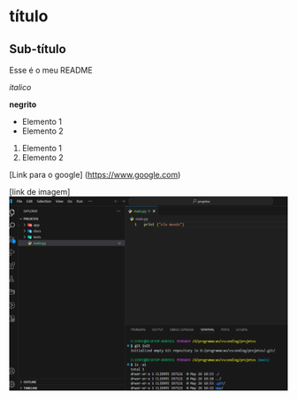# título 

## Sub-título

Esse é o meu README 

*italico*

**negrito**

- Elemento 1
- Elemento 2

1) Elemento 1
2) Elemento 2

[Link para o google] (https://www.google.com)

[link de imagem] ![alt text](img\image.png) 







